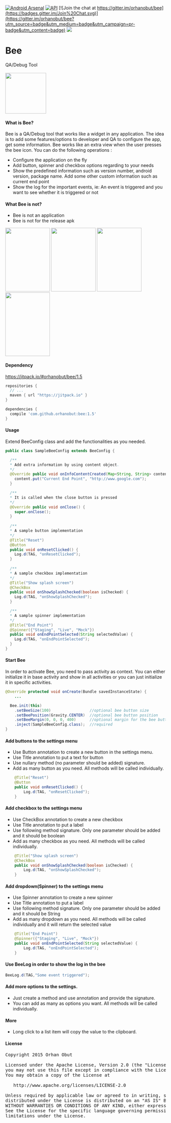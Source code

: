 [![Android Arsenal](https://img.shields.io/badge/Android%20Arsenal-Bee-brightgreen.svg?style=flat)](https://android-arsenal.com/details/1/1441)    [![API](https://img.shields.io/badge/API-10%2B-brightgreen.svg?style=flat)](https://android-arsenal.com/api?level=10) [![Join the chat at https://gitter.im/orhanobut/bee](https://badges.gitter.im/Join%20Chat.svg)](https://gitter.im/orhanobut/bee?utm_source=badge&utm_medium=badge&utm_campaign=pr-badge&utm_content=badge) [![](https://img.shields.io/badge/AndroidWeekly-%23143-blue.svg)](http://androidweekly.net/issues/issue-143)

# Bee
QA/Debug Tool <br><br>
<img src='https://github.com/orhanobut/bee/blob/master/images/bee_yellow.png' width='128' height='128'></img>

#### What is Bee?
Bee is a QA/Debug tool that works like a widget in any application. The idea is to add some features/options to developer and QA to configure the app, get some information. Bee works like an extra view when the user presses the bee icon. You can do the following operations :

- Configure the application on the fly
- Add button, spinner and checkbox options regarding to your needs
- Show the predefined information such as version number, android version, package name. Add some other custom information such as current end point
- Show the log for the important events, ie: An event is triggered and you want to see whether it is triggered or not

#### What Bee is not?
- Bee is not an application
- Bee is not for the release apk

<img src='https://github.com/nr4bt/bee/blob/master/images/bee0.png' width='140' height='200'></img>
<img src='https://github.com/nr4bt/bee/blob/master/images/bee_settings.png' width='140' height='200'></img>
<img src='https://github.com/nr4bt/bee/blob/master/images/bee_info.png' width='140' height='200'></img>
<img src='https://github.com/nr4bt/bee/blob/master/images/bee_log.png' width='140' height='200'></img>

#### Dependency

https://jitpack.io/#orhanobut/bee/1.5
```groovy
repositories {
  // ...
  maven { url "https://jitpack.io" }
}

dependencies {
  compile 'com.github.orhanobut:bee:1.5'
}
```

#### Usage
Extend BeeConfig class and add the functionalities as you needed.
```java
public class SampleBeeConfig extends BeeConfig {

  /**
  * Add extra information by using content object.
  */
  @Override public void onInfoContentCreated(Map<String, String> content) {
    content.put("Current End Point", "http://www.google.com");
  }

  /**
  * It is called when the close button is pressed 
  */
  @Override public void onClose() {
    super.onClose();
  }
    
  /**
  * A sample button implementation
  */
  @Title("Reset")
  @Button
  public void onResetClicked() {
    Log.d(TAG, "onResetClicked");
  }
    
  /**
  * A sample checkbox implementation
  */
  @Title("Show splash screen")
  @CheckBox
  public void onShowSplashChecked(boolean isChecked) {
    Log.d(TAG, "onShowSplashChecked");
  }

  /**
  * A sample spinner implementation
  */
  @Title("End Point")
  @Spinner({"Staging", "Live", "Mock"})
  public void onEndPointSelected(String selectedValue) {
    Log.d(TAG, "onEndPointSelected");
  }
}
```

#### Start Bee
In order to activate Bee, you need to pass activity as context. You can either initialize it in base activity and show in all activities or you can just initialize it in specific activities. 

```java
@Override protected void onCreate(Bundle savedInstanceState) {
    ...

  Bee.init(this)
    .setBeeSize(100)                 //optional bee button size
    .setBeePosition(Gravity.CENTER)  //optional bee button position
    .setBeeMargin(0, 0, 0, 400)      //optional margin for the bee button
    .inject(SampleBeeConfig.class);  //required
}
```

#### Add buttons to the settings menu
- Use Button annotation to create a new button in the settings menu.
- Use Title annotation to put a text for button
- Use nullary method (no parameter should be added) signature.
- Add as many button as you need. All methods will be called individually.
```java
    @Title("Reset")
    @Button
    public void onResetClicked() {
        Log.d(TAG, "onResetClicked");
    }
```

#### Add checkbox to the settings menu
- Use CheckBox annotation to create a new checkbox
- Use Title annotation to put a label
- Use following method signature. Only one parameter should be added and it should be boolean
- Add as many checkbox as you need. All methods will be called individually.
```java
    @Title("Show splash screen")
    @CheckBox
    public void onShowSplashChecked(boolean isChecked) {
        Log.d(TAG, "onShowSplashChecked");
    }
```

#### Add dropdown(Spinner) to the settings menu
- Use Spinner annotation to create a new spinner
- Use Title annotation to put a label
- Use following method signature. Only one parameter should be added and it should be String
- Add as many dropdown as you need. All methods will be called individually and it will return the selected value
```java
    @Title("End Point")
    @Spinner({"Staging", "Live", "Mock"})
    public void onEndPointSelected(String selectedValue) {
        Log.d(TAG, "onEndPointSelected");
    }
```

#### Use BeeLog in order to show the log in the bee

```java
BeeLog.d(TAG,"Some event triggered");
```

#### Add more options to the settings.

- Just create a method and use annotation and provide the signature.
- You can add as many as options you want. All methods will be called individually.

#### More

- Long click to a list item will copy the value to the clipboard.

#### License 
<pre>
Copyright 2015 Orhan Obut

Licensed under the Apache License, Version 2.0 (the "License");
you may not use this file except in compliance with the License.
You may obtain a copy of the License at

   http://www.apache.org/licenses/LICENSE-2.0

Unless required by applicable law or agreed to in writing, software
distributed under the License is distributed on an "AS IS" BASIS,
WITHOUT WARRANTIES OR CONDITIONS OF ANY KIND, either express or implied.
See the License for the specific language governing permissions and
limitations under the License.
</pre>

